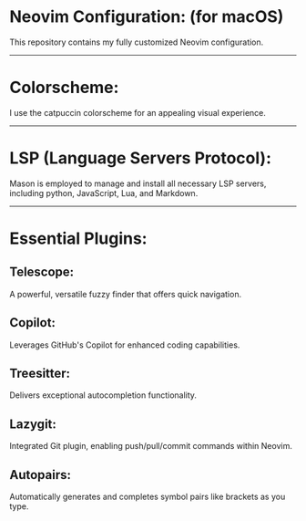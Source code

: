  # Neovim Configuration: (for macOS)

This repository contains my fully customized Neovim configuration.

---

# Colorscheme:
I use the catpuccin colorscheme for an appealing visual experience.

---

# LSP (Language Servers Protocol):
Mason is employed to manage and install all necessary LSP servers, including python, JavaScript, Lua, and Markdown.

---

# Essential Plugins:

## Telescope:
A powerful, versatile fuzzy finder that offers quick navigation.

## Copilot:
Leverages GitHub's Copilot for enhanced coding capabilities.

## Treesitter:
Delivers exceptional autocompletion functionality.

## Lazygit:
Integrated Git plugin, enabling push/pull/commit commands within Neovim.

## Autopairs:
Automatically generates and completes symbol pairs like brackets as you type.
